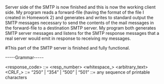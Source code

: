 Server side of the SMTP is now finished and this is now the working client side. My program reads a forward-file (having the format of the file I created in Homework 2) and generates and writes to standard output the SMTP messages necessary to send the contents of the mail messages in the forward-file to a destination SMTP server. My program both generates SMTP server messages and listens for the SMTP response messages that a real server would emit in response to receiving my messages. 


#This part of the SMTP server is finished and fully functional.


-----Grammar-----

<response_code> ::= <resp_number> <whitespace_> <arbitrary_text> <CRLF_>
<resp-number> ::= “250” | “354” | “500” | “501”
<arbitrary-text> ::= any sequence of printable characters
